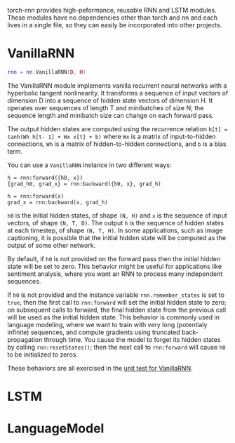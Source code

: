torch-rnn provides high-peformance, reusable RNN and LSTM modules. These modules have no dependencies other than torch and nn
and each lives in a single file, so they can easily be incorporated into other projects.

# VanillaRNN

```lua
rnn = nn.VanillaRNN(D, H)
```

The VanillaRNN module implements vanilla recurrent neural networks with a hyperbolic tangent nonlinearity.
It transforms a sequence of input vectors of dimension D into a sequence of hidden state vectors of dimension H.
It operates over sequences of length T and minibatches of size N; the sequence length and minibatch size can change on each
forward pass.

The output hidden states are computed using the recurrence relation ```h[t] = tanh(Wh h[t- 1] + Wx x[t] + b)```
where `Wx` is a matrix of input-to-hidden connections, `Wh` is a matrix of hidden-to-hidden connections, and `b` is a bias
term.

You can use a `VanillaRNN` instance in two different ways:

```
h = rnn:forward({h0, x})
{grad_h0, grad_x} = rnn:backward({h0, x}, grad_h)

h = rnn:forward(x)
grad_x = rnn:backward(x, grad_h)
```

`h0` is the initial hidden states, of shape `(N, H)` and `x` is the sequence of input vectors, of shape `(N, T, D)`.
The output `h` is the sequence of hidden states at each timestep, of shape `(N, T, H)`. In some applications, such as
image captioning, it is possible that the initial hidden state will be computed as the output of some other network.

By default, if `h0` is not provided on the forward pass then the initial hidden state will be set to zero. This behavior
might be useful for applications like sentiment analysis, where you want an RNN to process many independent sequences.

If `h0` is not provided and the instance variable `rnn.remember_states` is set to `true`, then the first call to
`rnn:forward` will set the initial hidden state to zero; on subsequent calls to forward, the final hidden state from the 
previous call will be used as the initial hidden state. This behavior is commonly used in language modeling,
where we want to train with very long (potentialy infinite) sequences, and compute gradients using truncated 
back-propagation through time. You cause the model to forget its hidden states by calling `rnn:resetStates()`; then the next call to `rnn:forward` will cause `h0` to be initialized to zeros.

These behaviors are all exercised in the [unit test for VanillaRNN](../test/VanillaRNN_test.lua).

# LSTM

# LanguageModel
